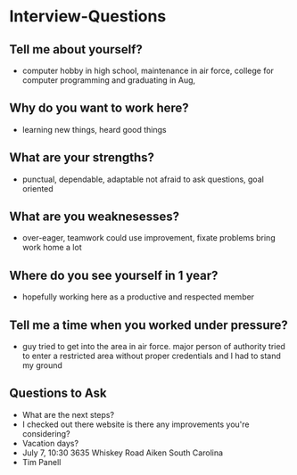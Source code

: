 # Interview-Questions

## Tell me about yourself?
- computer hobby in high school, maintenance in air force, college for computer programming and graduating in Aug, 

## Why do you want to work here? 
- learning new things, heard good things

## What are your strengths?
- punctual, dependable, adaptable not afraid to ask questions, goal oriented 

## What are you weaknesesses?
- over-eager, teamwork could use improvement, fixate problems bring work home a lot

## Where do you see yourself in 1 year?
- hopefully working here as a productive and respected member

## Tell me a time when you worked under pressure?
- guy tried to get into the area in air force. major person of authority tried to enter a restricted area without proper credentials and I had to stand my ground

## Questions to Ask
- What are the next steps?
- I checked out there website is there any improvements you're considering?
- Vacation days?
- July 7, 10:30 3635 Whiskey Road Aiken South Carolina 
- Tim Panell
